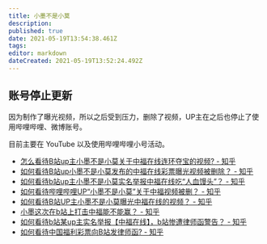 ```yaml
---
title: 小墨不是小莫
description: 
published: true
date: 2021-05-19T13:54:38.461Z
tags:
editor: markdown
dateCreated: 2021-05-19T13:52:24.492Z
---
```


## 账号停止更新

因为制作了曝光视频，所以之后受到压力，删除了视频，UP主在之后也停止了使用哔哩哔哩、微博账号。

目前主要在 YouTube 以及使用哔哩哔哩小号活动。

+ [怎么看待B站up主小墨不是小莫关于中福在线连环夺宝的视频? - 知乎](https://web.archive.org/web/20210519124913/https://www.zhihu.com/question/366946898)
+ [如何看待B站up小墨不是小莫发布的中福在线彩票曝光视频被删除？ - 知乎](https://web.archive.org/web/20210519124907/https://www.zhihu.com/question/367100820/answer/981021393)
+ [如何看待b站up主小墨不是小莫实名举报中福在线吃“人血馒头”？ - 知乎](https://web.archive.org/web/20210519124914/https://www.zhihu.com/question/366802889/answer/978734301)
+ [如何看待哔哩哔哩UP“小墨不是小莫”关于中福视频被删？ - 知乎](https://web.archive.org/web/20210519124858/https://www.zhihu.com/question/367100476)
+ [如何看待B站UP主小墨不是小莫曝光中福在线的视频？ - 知乎](https://web.archive.org/web/20210519124849/https://www.zhihu.com/question/367050932)
+ [小墨这次在b站上打击中福能不能赢？ - 知乎](https://web.archive.org/web/20210519125437/https://www.zhihu.com/question/366946270)
+ [如何看待b站某up主实名举报【中福在线】，b站惨遭律师函警告？ - 知乎](https://web.archive.org/web/20210519125431/https://www.zhihu.com/question/367243528)
+ [如何看待中国福利彩票向B站发律师函? - 知乎](https://web.archive.org/web/20210519125430/https://www.zhihu.com/question/367292510)